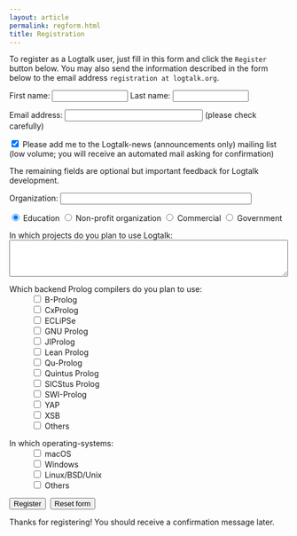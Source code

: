 ```yaml
---
layout: article
permalink: regform.html
title: Registration
---
```


To register as a Logtalk user, just fill in this form and click the
`Register` button below. You may also send the information described in
the form below to the email address `registration at logtalk.org`.

<form action="https://formspree.io/registration@logtalk.org" method="post">
	<div>
	<input type="hidden" name="recipient" value="registration@logtalk.org" />
	<input type="hidden" name="subject" value="Logtalk user registration" />
	<input type="hidden" name="required" value="firstname,lastname,email" />
	<input type="hidden" name="print_config" value="firstname,lastname,email" />
	<input type="hidden" name="print_blank_fields" value="1" />
	<input type="hidden" name="return_link_url" value="http://logtalk.org/" />
	<input type="hidden" name="return_link_title" value="Back to the Logtalk web site." />
	<input type="hidden" name="bgcolor" value="#e0e0e0" />
	<input type="hidden" name="text_color" value="#353535" />
	<input type="hidden" name="title" value="Thanks for registering!" />
	<input type="hidden" name="env_report" value="REMOTE_ADDR" />
	</div>
	<p>First name: <input type="text" name="firstname" size="14" /> Last name: <input type="text" name="lastname" size="14" /></p>
	<p>Email address: <input type="text" name="email" size="28" /> (please check carefully)</p>
	<p><input checked="checked" name="logtalk-news" type="checkbox" /> Please add me to the Logtalk-news (announcements only) mailing list<br/>
	   (low volume; you will receive an automated mail asking for confirmation)</p>
	<p>The remaining fields are optional but important feedback for Logtalk development.</p>
	<p>Organization: <input name="organization" size="40" /></p>
	<p>
		<input checked="checked" name="type" type="radio" value="education" /> Education
		<input name="type" type="radio" value="non-profit" /> Non-profit organization
		<input name="type" type="radio" value="commercial" /> Commercial
		<input name="type" type="radio" value="government" /> Government
	</p>
	<p>In which projects do you plan to use Logtalk:<br /><textarea name="projects" cols="60" rows="4"></textarea></p>
	<dl>
		<dt>Which backend Prolog compilers do you plan to use:</dt>
			<!--<dd><input name="als" type="checkbox" /> ALS Prolog</dd>-->
			<!--<dd><input name="amzi" type="checkbox" /> Amzi! Prolog</dd>-->
			<dd><input name="bp" type="checkbox" /> B-Prolog</dd>
			<!--<dd><input name="bin" type="checkbox" /> BinProlog</dd>-->
			<!--<dd><input name="ciao" type="checkbox" /> Ciao Prolog</dd>-->
			<dd><input name="cxprolog" type="checkbox" /> CxProlog</dd>
			<dd><input name="eclipse" type="checkbox" /> ECLiPSe</dd>
			<!--<dd><input name="ifprolog" type="checkbox" /> IF/Prolog</dd>-->
			<!--<dd><input name="jiprolog" type="checkbox" /> JIProlog</dd>-->
			<!--<dd><input name="plc" type="checkbox" /> K-Prolog</dd>-->
			<dd><input name="gprolog" type="checkbox" /> GNU Prolog</dd>
			<dd><input name="ji" type="checkbox" /> JIProlog</dd>
			<dd><input name="lean" type="checkbox" /> Lean Prolog</dd>
			<!--<dd><input name="open" type="checkbox" /> Open Prolog</dd>-->
			<!--<dd><input name="plII" type="checkbox" /> PrologII</dd>-->
			<dd><input name="qp" type="checkbox" /> Qu-Prolog</dd>
			<dd><input name="quintus" type="checkbox" /> Quintus Prolog</dd>
			<dd><input name="sicstus" type="checkbox" /> SICStus Prolog</dd>
			<dd><input name="swipl" type="checkbox" /> SWI-Prolog</dd>
			<dd><input name="yap" type="checkbox" /> YAP</dd>
			<dd><input name="xsb" type="checkbox" /> XSB</dd>
			<dd><input name="otherpl" type="checkbox" /> Others</dd>
	</dl>
	<dl>
		<dt>In which operating-systems:</dt>
			<dd><input name="macosx" type="checkbox" /> macOS</dd>
			<dd><input name="windows" type="checkbox" /> Windows</dd>
			<dd><input name="unix" type="checkbox" /> Linux/BSD/Unix</dd>
			<dd><input name="otheros" type="checkbox" /> Others</dd>
	</dl>
	<p><input type="submit" value="Register" />&nbsp;&nbsp;<input type="reset" value="Reset form" /></p>
</form>

Thanks for registering! You should receive a confirmation message later.
